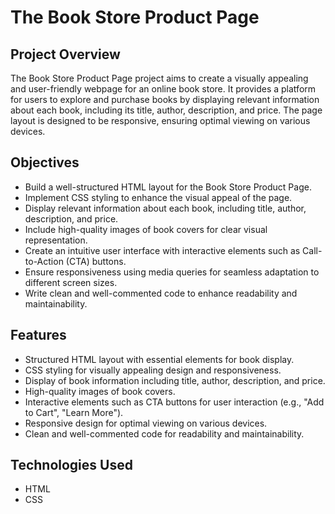 # The Book Store Product Page

## Project Overview
The Book Store Product Page project aims to create a visually appealing and user-friendly webpage for an online book store. It provides a platform for users to explore and purchase books by displaying relevant information about each book, including its title, author, description, and price. The page layout is designed to be responsive, ensuring optimal viewing on various devices.

## Objectives
- Build a well-structured HTML layout for the Book Store Product Page.
- Implement CSS styling to enhance the visual appeal of the page.
- Display relevant information about each book, including title, author, description, and price.
- Include high-quality images of book covers for clear visual representation.
- Create an intuitive user interface with interactive elements such as Call-to-Action (CTA) buttons.
- Ensure responsiveness using media queries for seamless adaptation to different screen sizes.
- Write clean and well-commented code to enhance readability and maintainability.

## Features
- Structured HTML layout with essential elements for book display.
- CSS styling for visually appealing design and responsiveness.
- Display of book information including title, author, description, and price.
- High-quality images of book covers.
- Interactive elements such as CTA buttons for user interaction (e.g., "Add to Cart", "Learn More").
- Responsive design for optimal viewing on various devices.
- Clean and well-commented code for readability and maintainability.

## Technologies Used
- HTML
- CSS

